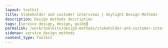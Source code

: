 ```yaml
---
layout: toolkit
title: Stakeholder and customer interviews | Skylight Design Methods
description: Design methods description
tags: [service design, design, guide]
permalink: /work/toolkits/design-methods/stakeholder-and-customer-interviews/
sidenav: service_design_methods
content_type: Toolkit
---
```


